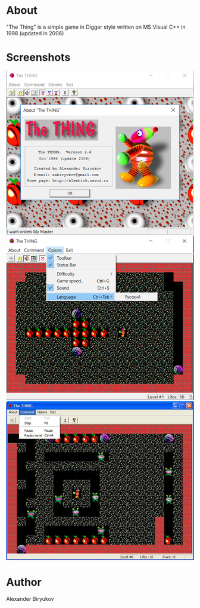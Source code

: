 # About
"The Thing" is a simple game in Digger style written on MS Visual C++ in 1998 (updated in 2006)

# Screenshots

![GitHub Logo](/docs/screen1.png )
![GitHub Logo](/docs/screen2.png )
![GitHub Logo](/docs/screen3.png )

# Author
Alexander Biryukov

